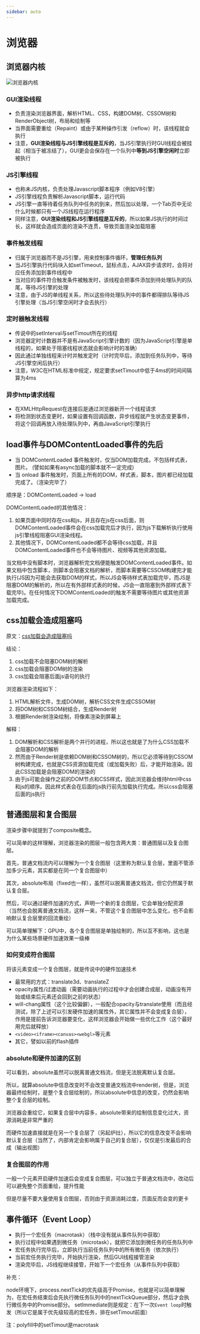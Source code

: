 ```yaml
---
sidebar: auto
---
```


# 浏览器

## 浏览器内核

![浏览器内核](../.vuepress/public/images/browser_engine.png)

### GUI渲染线程

- 负责渲染浏览器界面，解析HTML、CSS，构建DOM树、CSSOM树和RenderObject树，布局和绘制等
- 当界面需要重绘（Repaint）或由于某种操作引发（reflow）时，该线程就会执行
- 注意，**GUI渲染线程与JS引擎线程是互斥的**，当JS引擎执行时GUI线程会被挂起（相当于被冻结了），GUI更会会保存在一个队列中**等到JS引擎空闲时**立即被执行

### JS引擎线程

- 也称未JS内核，负责处理Javascript脚本程序（例如V8引擎）
- JS引擎线程负责解析Javascript脚本，运行代码
- JS引擎一直等待着任务队列中任务的到来，然后加以处理，一个Tab页中无论什么时候都只有一个JS线程在运行程序
- 同样注意，**GUI渲染线程和JS引擎线程是互斥的**，所以如果JS执行的时间过长，这样就会造成页面的渲染不连贯，导致页面渲染加载阻塞

### 事件触发线程

- 归属于浏览器而不是JS引擎，用来控制事件循环，**管理任务队列**
- 当JS引擎执行代码块入如setTimeout，鼠标点击，AJAX异步请求时，会将对应任务添加到事件线程中
- 当对应的事件符合触发条件被触发时，该线程会把事件添加到待处理队列的队尾，等待JS引擎的处理
- 注意，由于JS的单线程关系，所以这些待处理队列中的事件都得排队等待JS引擎处理（当JS引擎空闲时才会去执行）

### 定时器触发线程

- 传说中的setInterval与setTimout所在的线程
- 浏览器定时计数器并不是有JavaScript引擎计数的（因为JavaScript引擎是单线程的，如果处于阻塞线程状态就会影响计时的准确）
- 因此通过单独线程来计时并触发定时（计时完毕后，添加到任务队列中，等待JS引擎空闲后执行）
- 注意，W3C在HTML标准中规定，规定要求setTimout中低于4ms的时间间隔算为4ms

### 异步http请求线程

- 在XMLHttpRequest在连接后是通过浏览器新开一个线程请求
- 将检测到状态变更时，如果设置有回调函数，异步线程就产生状态变更事件，将这个回调再放入待处理队列中，再由JavaScript引擎执行

## load事件与DOMContentLoaded事件的先后

- 当 DOMContentLoaded 事件触发时，仅当DOM加载完成，不包括样式表，图片。
(譬如如果有async加载的脚本就不一定完成)
- 当 onload 事件触发时，页面上所有的DOM，样式表，脚本，图片都已经加载完成了。（渲染完毕了）

顺序是：DOMContentLoaded -> load

DOMContentLoaded的其他情况：

1. 如果页面中同时存在css和js，并且存在js在css后面，则DOMContentLoaded事件会在css加载完后才执行，因为js下载解析执行使用js引擎线程阻塞GUI渲染线程。
2. 其他情况下，DOMContentLoaded都不会等待css加载，并且DOMContentLoaded事件也不会等待图片、视频等其他资源加载。

当文档中没有脚本时，浏览器解析完文档便能触发DOMContentLoaded事件。如果文档中包含脚本，则脚本会阻塞文档的解析，而脚本需要等CSSOM构建完才能执行(JS因为可能会去获取DOM的样式，所以JS会等待样式表加载完毕，而JS是阻塞DOM的解析的，所以在有外部样式表的时候，JS会一直阻塞到外部样式表下载完毕)。在任何情况下DOMContentLoaded的触发不需要等待图片或其他资源加载完成。

## css加载会造成阻塞吗

原文：[css加载会造成阻塞吗](https://segmentfault.com/a/1190000018130499)

结论：

1. css加载不会阻塞DOM树的解析
2. css加载会阻塞DOM树的渲染
3. css加载会阻塞后面js语句的执行

浏览器渲染流程如下：

1. HTML解析文件，生成DOM树，解析CSS文件生成CSSOM树
2. 将DOM树和CSSOM树结合，生成Render树
3. 根据Render树渲染绘制，将像素渲染到屏幕上

解释：

1. DOM解析和CSS解析是两个并行的进程，所以这也就是了为什么CSS加载不会阻塞DOM的解析
2. 然而由于Render树是依赖DOM树和CSSOM树的，所以它必须等待到CSSOM树构建完成，也就是CSS资源加载完成（或加载失败）后，才能开始渲染。因此CSS加载是会阻塞DOM的渲染的
3. 由于js可能会操作之前的DOM节点和CSS样式，因此浏览器会维持html中css和js的顺序。因此样式表会在后面的js执行前先加载执行完成。所以css会阻塞后面的js执行

## 普通图层和复合图层

渲染步骤中就提到了composite概念。

可以简单的这样理解，浏览器渲染的图层一般包含两大类：普通图层以及复合图层。

首先，普通文档流内可以理解为一个复合图层（这里称为默认复合层，里面不管添加多少元素，其实都是在同一个复合图层中）

其次，absolute布局（fixed也一样），虽然可以脱离普通文档流，但它仍然属于默认复合层。

然后，可以通过硬件加速的方式，声明一个新的复合图层，它会单独分配资源
（当然也会脱离普通文档流，这样一来，不管这个复合图层中怎么变化，也不会影响默认复合层里的回流重绘）

可以简单理解下：GPU中，各个复合图层是单独绘制的，所以互不影响，这也是为什么某些场景硬件加速效果一级棒

### 如何变成符合图层

将该元素变成一个复合图层，就是传说中的硬件加速技术

- 最常用的方式：translate3d、translateZ
- opacity属性/过渡动画（需要动画执行的过程中才会创建合成层，动画没有开始或结束后元素还会回到之前的状态）
- will-chang属性（这个比较偏僻），一般配合opacity与translate使用（而且经测试，除了上述可以引发硬件加速的属性外，其它属性并不会变成复合层），作用是提前告诉浏览器要变化，这样浏览器会开始做一些优化工作（这个最好用完后就释放）
- `<video><iframe><canvas><webgl>`等元素
- 其它，譬如以前的flash插件

### absolute和硬件加速的区别

可以看到，absolute虽然可以脱离普通文档流，但是无法脱离默认复合层。

所以，就算absolute中信息改变时不会改变普通文档流中render树，但是，浏览器最终绘制时，是整个复合层绘制的，所以absolute中信息的改变，仍然会影响整个复合层的绘制。

浏览器会重绘它，如果复合层中内容多，absolute带来的绘制信息变化过大，资源消耗是非常严重的

而硬件加速直接就是在另一个复合层了（另起炉灶），所以它的信息改变不会影响默认复合层（当然了，内部肯定会影响属于自己的复合层），仅仅是引发最后的合成（输出视图）

### 复合图层的作用

一般一个元素开启硬件加速后会变成复合图层，可以独立于普通文档流中，改动后可以避免整个页面重绘，提升性能

但是尽量不要大量使用复合图层，否则由于资源消耗过度，页面反而会变的更卡

## 事件循环（Event Loop）

- 执行一个宏任务（macrotask）（栈中没有就从事件队列中获取）
- 执行过程中如果遇到微任务（microtask），就把它添加到微任务的任务队列中
- 宏任务执行完毕后，立即执行当前任务队列中的所有微任务（依次执行）
- 当前宏任务执行完毕，开始执行渲染，然后GUI线程接管渲染
- 渲染完毕后，JS线程继续接管，开始下一个宏任务（从事件队列中获取）

补充：

node环境下，process.nextTick的优先级高于Promise，也就是可以简单理解为，在宏任务结束后会先执行微任务队列中的nextTickQueue部分，然后才会执行微任务中的Promise部分。
setImmediate则是规定：在下一次`Event loop`时触发（所以它是属于优先级较高的宏任务，排在setTimout前面）

注：polyfill中的setTimout是macrotask
